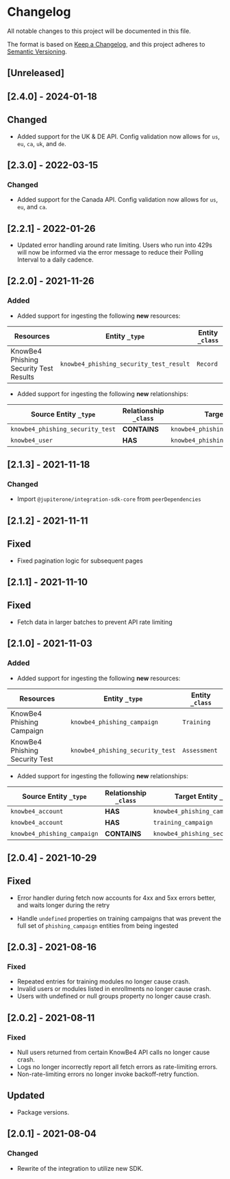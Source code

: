 # Changelog

All notable changes to this project will be documented in this file.

The format is based on [Keep a Changelog](https://keepachangelog.com/en/1.0.0/),
and this project adheres to
[Semantic Versioning](https://semver.org/spec/v2.0.0.html).

## [Unreleased]

## [2.4.0] - 2024-01-18

## Changed

- Added support for the UK & DE API. Config validation now allows for `us`,
  `eu`, `ca`, `uk`, and `de`.

## [2.3.0] - 2022-03-15

### Changed

- Added support for the Canada API. Config validation now allows for `us`, `eu`,
  and `ca`.

## [2.2.1] - 2022-01-26

- Updated error handling around rate limiting. Users who run into 429s will now
  be informed via the error message to reduce their Polling Interval to a daily
  cadence.

## [2.2.0] - 2021-11-26

### Added

- Added support for ingesting the following **new** resources:

| Resources                              | Entity `_type`                          | Entity `_class` |
| -------------------------------------- | --------------------------------------- | --------------- |
| KnowBe4 Phishing Security Test Results | `knowbe4_phishing_security_test_result` | `Record`        |

- Added support for ingesting the following **new** relationships:

| Source Entity `_type`            | Relationship `_class` | Target Entity `_type`                   |
| -------------------------------- | --------------------- | --------------------------------------- |
| `knowbe4_phishing_security_test` | **CONTAINS**          | `knowbe4_phishing_security_test_result` |
| `knowbe4_user`                   | **HAS**               | `knowbe4_phishing_security_test_result` |

## [2.1.3] - 2021-11-18

### Changed

- Import `@jupiterone/integration-sdk-core` from `peerDependencies`

## [2.1.2] - 2021-11-11

## Fixed

- Fixed pagination logic for subsequent pages

## [2.1.1] - 2021-11-10

## Fixed

- Fetch data in larger batches to prevent API rate limiting

## [2.1.0] - 2021-11-03

### Added

- Added support for ingesting the following **new** resources:

| Resources                      | Entity `_type`                   | Entity `_class` |
| ------------------------------ | -------------------------------- | --------------- |
| KnowBe4 Phishing Campaign      | `knowbe4_phishing_campaign`      | `Training`      |
| KnowBe4 Phishing Security Test | `knowbe4_phishing_security_test` | `Assessment`    |

- Added support for ingesting the following **new** relationships:

| Source Entity `_type`       | Relationship `_class` | Target Entity `_type`            |
| --------------------------- | --------------------- | -------------------------------- |
| `knowbe4_account`           | **HAS**               | `knowbe4_phishing_campaign`      |
| `knowbe4_account`           | **HAS**               | `training_campaign`              |
| `knowbe4_phishing_campaign` | **CONTAINS**          | `knowbe4_phishing_security_test` |

## [2.0.4] - 2021-10-29

## Fixed

- Error handler during fetch now accounts for 4xx and 5xx errors better, and
  waits longer during the retry

- Handle `undefined` properties on training campaigns that was prevent the full
  set of `phishing_campaign` entities from being ingested

## [2.0.3] - 2021-08-16

### Fixed

- Repeated entries for training modules no longer cause crash.
- Invalid users or modules listed in enrollments no longer cause crash.
- Users with undefined or null groups property no longer cause crash.

## [2.0.2] - 2021-08-11

### Fixed

- Null users returned from certain KnowBe4 API calls no longer cause crash.
- Logs no longer incorrectly report all fetch errors as rate-limiting errors.
- Non-rate-limiting errors no longer invoke backoff-retry function.

## Updated

- Package versions.

## [2.0.1] - 2021-08-04

### Changed

- Rewrite of the integration to utilize new SDK.
